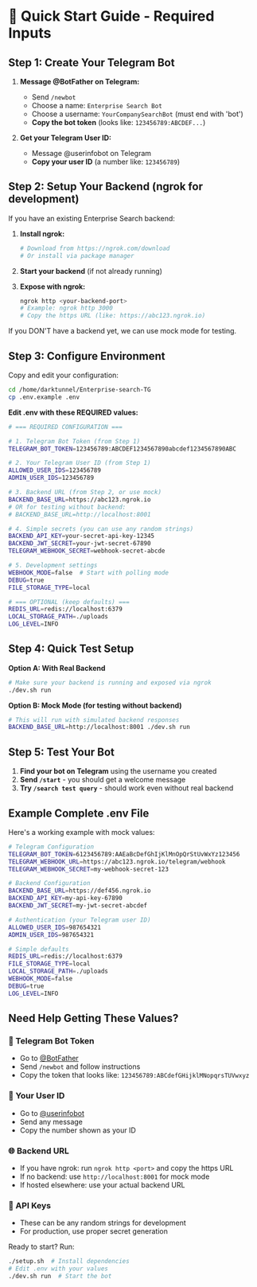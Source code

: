# 🚀 Quick Start Guide - Required Inputs

## Step 1: Create Your Telegram Bot

1. **Message @BotFather on Telegram:**
   - Send `/newbot`
   - Choose a name: `Enterprise Search Bot`
   - Choose a username: `YourCompanySearchBot` (must end with 'bot')
   - **Copy the bot token** (looks like: `123456789:ABCDEF...`)

2. **Get your Telegram User ID:**
   - Message @userinfobot on Telegram
   - **Copy your user ID** (a number like: `123456789`)

## Step 2: Setup Your Backend (ngrok for development)

If you have an existing Enterprise Search backend:

1. **Install ngrok:**
   ```bash
   # Download from https://ngrok.com/download
   # Or install via package manager
   ```

2. **Start your backend** (if not already running)

3. **Expose with ngrok:**
   ```bash
   ngrok http <your-backend-port>
   # Example: ngrok http 3000
   # Copy the https URL (like: https://abc123.ngrok.io)
   ```

If you DON'T have a backend yet, we can use mock mode for testing.

## Step 3: Configure Environment

Copy and edit your configuration:

```bash
cd /home/darktunnel/Enterprise-search-TG
cp .env.example .env
```

**Edit .env with these REQUIRED values:**

```bash
# === REQUIRED CONFIGURATION ===

# 1. Telegram Bot Token (from Step 1)
TELEGRAM_BOT_TOKEN=123456789:ABCDEF1234567890abcdef1234567890ABC

# 2. Your Telegram User ID (from Step 1)
ALLOWED_USER_IDS=123456789
ADMIN_USER_IDS=123456789

# 3. Backend URL (from Step 2, or use mock)
BACKEND_BASE_URL=https://abc123.ngrok.io
# OR for testing without backend:
# BACKEND_BASE_URL=http://localhost:8001

# 4. Simple secrets (you can use any random strings)
BACKEND_API_KEY=your-secret-api-key-12345
BACKEND_JWT_SECRET=your-jwt-secret-67890
TELEGRAM_WEBHOOK_SECRET=webhook-secret-abcde

# 5. Development settings
WEBHOOK_MODE=false  # Start with polling mode
DEBUG=true
FILE_STORAGE_TYPE=local

# === OPTIONAL (keep defaults) ===
REDIS_URL=redis://localhost:6379
LOCAL_STORAGE_PATH=./uploads
LOG_LEVEL=INFO
```

## Step 4: Quick Test Setup

**Option A: With Real Backend**
```bash
# Make sure your backend is running and exposed via ngrok
./dev.sh run
```

**Option B: Mock Mode (for testing without backend)**
```bash
# This will run with simulated backend responses
BACKEND_BASE_URL=http://localhost:8001 ./dev.sh run
```

## Step 5: Test Your Bot

1. **Find your bot on Telegram** using the username you created
2. **Send `/start`** - you should get a welcome message
3. **Try `/search test query`** - should work even without real backend

## Example Complete .env File

Here's a working example with mock values:

```bash
# Telegram Configuration
TELEGRAM_BOT_TOKEN=6123456789:AAEaBcDefGhIjKlMnOpQrStUvWxYz123456
TELEGRAM_WEBHOOK_URL=https://abc123.ngrok.io/telegram/webhook
TELEGRAM_WEBHOOK_SECRET=my-webhook-secret-123

# Backend Configuration  
BACKEND_BASE_URL=https://def456.ngrok.io
BACKEND_API_KEY=my-api-key-67890
BACKEND_JWT_SECRET=my-jwt-secret-abcdef

# Authentication (your Telegram user ID)
ALLOWED_USER_IDS=987654321
ADMIN_USER_IDS=987654321

# Simple defaults
REDIS_URL=redis://localhost:6379
FILE_STORAGE_TYPE=local
LOCAL_STORAGE_PATH=./uploads
WEBHOOK_MODE=false
DEBUG=true
LOG_LEVEL=INFO
```

## Need Help Getting These Values?

### 🤖 Telegram Bot Token
- Go to [@BotFather](https://t.me/botfather)
- Send `/newbot` and follow instructions
- Copy the token that looks like: `123456789:ABCdefGHijklMNopqrsTUVwxyz`

### 👤 Your User ID  
- Go to [@userinfobot](https://t.me/userinfobot)
- Send any message
- Copy the number shown as your ID

### 🌐 Backend URL
- If you have ngrok: run `ngrok http <port>` and copy the https URL
- If no backend: use `http://localhost:8001` for mock mode
- If hosted elsewhere: use your actual backend URL

### 🔑 API Keys
- These can be any random strings for development
- For production, use proper secret generation

Ready to start? Run:
```bash
./setup.sh  # Install dependencies
# Edit .env with your values
./dev.sh run  # Start the bot
```
